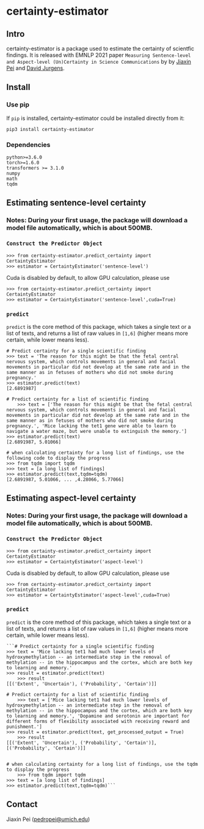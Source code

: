 # certainty-estimator

## Intro
certainty-estimator is a package used to estimate the certainty of scientfic findings. It is released with
EMNLP 2021 paper `Measuring Sentence-level and Aspect-level (Un)Certainty in Science Communications` by by [Jiaxin Pei](https://jiaxin-pei.github.io/) and [David Jurgens](https://jurgens.people.si.umich.edu/).


## Install 

### Use pip
If `pip` is installed, certainty-estimator could be installed directly from it:

    pip3 install certainty-estimator

### Dependencies
	python>=3.6.0
	torch>=1.6.0
	transformers >= 3.1.0
	numpy
	math
	tqdm
	
	
## Estimating sentence-level certainty

### Notes: During your first usage, the package will download a model file automatically, which is about 500MB.

### `Construct the Predictor Object`
	>>> from certainty-estimator.predict_certainty import CertaintyEstimator
	>>> estimator = CertaintyEstimator('sentence-level')
Cuda is disabled by default, to allow GPU calculation, please use

	>>> from certainty-estimator.predict_certainty import CertaintyEstimator
	>>> estimator = CertaintyEstimator('sentence-level',cuda=True)

### `predict`
`predict` is the core method of this package, 
which takes a single text or a list of texts, and returns a list of raw values in `[1,6]` (higher means more certain, while lower means less).

	# Predict certainty for a single scientific finding
	>>> text = 'The reason for this might be that the fetal central nervous system, which controls movements in general and facial movements in particular did not develop at the same rate and in the same manner as in fetuses of mothers who did not smoke during pregnancy.'
	>>> estimator.predict(text)
	[2.6891987]
	
	# Predict certainty for a list of scientific finding
        >>> text = ['The reason for this might be that the fetal central nervous system, which controls movements in general and facial movements in particular did not develop at the same rate and in the same manner as in fetuses of mothers who did not smoke during pregnancy.', 'Mice lacking the tet1 gene were able to learn to navigate a water maze, but were unable to extinguish the memory.']
	>>> estimator.predict(text)
	[2.6891987, 5.01066]
	
	# when calculating certainty for a long list of findings, use the following code to display the progress
  	>>> from tqdm import tqdm
	>>> text = [a long list of findings]
	>>> estimator.predict(text,tqdm=tqdm)
  	[2.6891987, 5.01066, ... ,4.28066, 5.77066]
  
  
  
## Estimating aspect-level certainty

### Notes: During your first usage, the package will download a model file automatically, which is about 500MB.

### `Construct the Predictor Object`
	>>> from certainty-estimator.predict_certainty import CertaintyEstimator
	>>> estimator = CertaintyEstimator('aspect-level')
Cuda is disabled by default, to allow GPU calculation, please use

	>>> from certainty-estimator.predict_certainty import CertaintyEstimator
	>>> estimator = CertaintyEstimator('aspect-level',cuda=True)

### `predict`
`predict` is the core method of this package, 
which takes a single text or a list of texts, and returns a list of raw values in `[1,6]` (higher means more certain, while lower means less).

	```# Predict certainty for a single scientific finding
	>>> text = 'Mice lacking tet1 had much lower levels of hydroxymethylation -- an intermediate step in the removal of methylation -- in the hippocampus and the cortex, which are both key to learning and memory.'
	>>> result = estimator.predict(text)
        >>> result 
	[[('Extent', 'Uncertain'), ('Probability', 'Certain')]]
	
	# Predict certainty for a list of scientific finding
        >>> text = ['Mice lacking tet1 had much lower levels of hydroxymethylation -- an intermediate step in the removal of methylation -- in the hippocampus and the cortex, which are both key to learning and memory.', 'Dopamine and serotonin are important for different forms of flexibility associated with receiving reward and punishment.']
	>>> result = estimator.predict(text, get_processed_output = True)
        >>> result 
	[[('Extent', 'Uncertain'), ('Probability', 'Certain')], [('Probability', 'Certain')]]
  
 
	# when calculating certainty for a long list of findings, use the tqdm to display the progress
        >>> from tqdm import tqdm
	>>> text = [a long list of findings]
	>>> estimator.predict(text,tqdm=tqdm)```



## Contact
Jiaxin Pei (pedropei@umich.edu)
